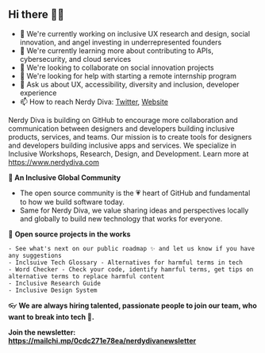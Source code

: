 ## Hi there 👋🏾

- 🔭 We're currently working on inclusive UX research and design, social innovation, and angel investing in underrepresented founders
- 🌱 We're currently learning more about contributing to APIs, cybersecurity, and cloud services
- 🍕 We're looking to collaborate on social innovation projects
- 🤔 We're looking for help with starting a remote internship program 
- 💬 Ask us about UX, accessibility, diversity and inclusion, developer experience
- 📫 How to reach Nerdy Diva: [Twitter](https://twitter.com/nerdydivadesign), [Website](https://nerdydiva.com/)

Nerdy Diva is building on GitHub to encourage more collaboration and communication between designers and developers building inclusive products, services, and teams. Our mission is to create tools for designers and developers building inclusive apps and services. We specialize in Inclusive Workshops, Research, Design, and Development. Learn more at https://www.nerdydiva.com

**🍿 An Inclusive Global Community**

- The open source community is the 💗 heart of GitHub and fundamental to how we build software today. 
- Same for Nerdy Diva, we value sharing ideas and perspectives locally and globally to build new technology that works for everyone.

🌈 **Open source projects in the works**

    - See what's next on our public roadmap ✨ and let us know if you have any suggestions
    - Inclsuive Tech Glossary - Alternatives for harmful terms in tech 
    - Word Checker - Check your code, identify hamrful terms, get tips on alternative terms to replace harmful content
    - Inclusive Research Guide
    - Inclusive Design System

👓 **We are always hiring talented, passionate people to join our team, who want to break into tech 🙌.**

**Join the newsletter: https://mailchi.mp/0cdc271e78ea/nerdydivanewsletter**

<!--

**Here are some ideas to get you started:**

🙋‍♀️ A short introduction - what is your organization all about?
🌈 Contribution guidelines - how can the community get involved?
👩‍💻 Useful resources - where can the community find your docs? Is there anything else the community should know?
🍿 Fun facts - what does your team eat for breakfast?
🧙 Remember, you can do mighty things with the power of [Markdown](https://docs.github.com/github/writing-on-github/getting-started-with-writing-and-formatting-on-github/basic-writing-and-formatting-syntax)
-->
